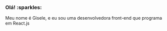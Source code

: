 <h3>Olá! :sparkles:</h3>
<p>Meu nome é Gisele, e eu sou uma desenvolvedora front-end que programa em React.js</p>

